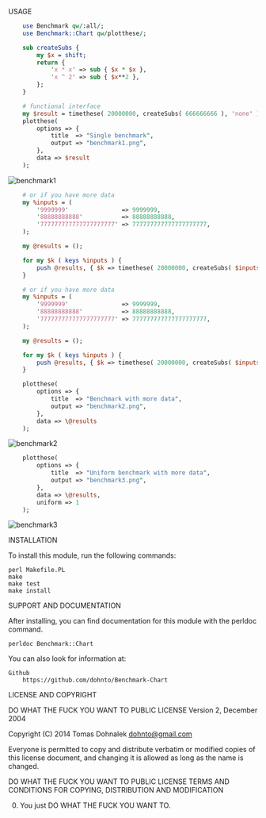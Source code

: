 USAGE

```perl
    use Benchmark qw/:all/;
    use Benchmark::Chart qw/plotthese/;

    sub createSubs {
        my $x = shift;
        return {
            'x * x' => sub { $x * $x },
            'x ^ 2' => sub { $x**2 },
        };  
    }

    # functional interface
    my $result = timethese( 20000000, createSubs( 666666666 ), 'none' );
    plotthese(
        options => {
            title  => "Single benchmark",
            output => "benchmark1.png",
        },  
        data => $result
    );
```

![benchmark1](http://www.dohnalek.name/perl/Benchmark-Chart/benchmark1.png "benchmark1")

```perl
    # or if you have more data
    my %inputs = ( 
        '9999999'               => 9999999,
        '88888888888'           => 88888888888,
        '777777777777777777777' => 777777777777777777777,
    );

    my @results = (); 

    for my $k ( keys %inputs ) { 
        push @results, { $k => timethese( 20000000, createSubs( $inputs{$k} ), 'none' ) };
    }

    # or if you have more data
    my %inputs = ( 
        '9999999'               => 9999999,
        '88888888888'           => 88888888888,
        '777777777777777777777' => 777777777777777777777,
    );

    my @results = (); 

    for my $k ( keys %inputs ) { 
        push @results, { $k => timethese( 20000000, createSubs( $inputs{$k} ), 'none' ) };
    }

    plotthese(
        options => {
            title  => "Benchmark with more data",
            output => "benchmark2.png",
        },  
        data => \@results
    );
```

![benchmark2](http://www.dohnalek.name/perl/Benchmark-Chart/benchmark2.png "benchmark2")

```perl
    plotthese(
        options => {
            title  => "Uniform benchmark with more data",
            output => "benchmark3.png",
        },
        data => \@results,
        uniform => 1
    );
```

![benchmark3](http://www.dohnalek.name/perl/Benchmark-Chart/benchmark3.png "benchmark3")

INSTALLATION

To install this module, run the following commands:

	perl Makefile.PL
	make
	make test
	make install

SUPPORT AND DOCUMENTATION

After installing, you can find documentation for this module with the
perldoc command.

    perldoc Benchmark::Chart

You can also look for information at:

    Github
        https://github.com/dohnto/Benchmark-Chart


LICENSE AND COPYRIGHT

DO WHAT THE FUCK YOU WANT TO PUBLIC LICENSE
Version 2, December 2004

Copyright (C) 2014 Tomas Dohnalek <dohnto@gmail.com> 

Everyone is permitted to copy and distribute verbatim or modified
copies of this license document, and changing it is allowed as long
as the name is changed.

DO WHAT THE FUCK YOU WANT TO PUBLIC LICENSE
TERMS AND CONDITIONS FOR COPYING, DISTRIBUTION AND MODIFICATION

0. You just DO WHAT THE FUCK YOU WANT TO.
